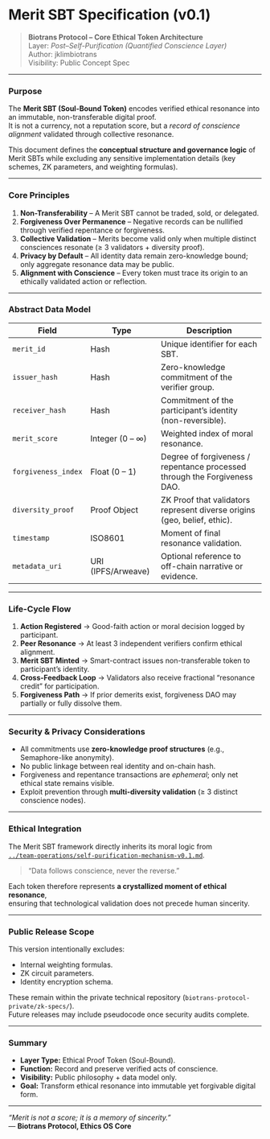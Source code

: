 # Merit SBT Specification (v0.1)

> **Biotrans Protocol – Core Ethical Token Architecture**  
> Layer: *Post–Self-Purification (Quantified Conscience Layer)*  
> Author: jklimbiotrans  
> Visibility: Public Concept Spec 

---

### Purpose

The **Merit SBT (Soul-Bound Token)** encodes verified ethical resonance into an immutable, non-transferable digital proof.  
It is not a currency, not a reputation score, but a *record of conscience alignment* validated through collective resonance.

This document defines the **conceptual structure and governance logic** of Merit SBTs while excluding any sensitive implementation details (key schemes, ZK parameters, and weighting formulas).

---

### Core Principles

1. **Non-Transferability** – A Merit SBT cannot be traded, sold, or delegated.  
2. **Forgiveness Over Permanence** – Negative records can be nullified through verified repentance or forgiveness.  
3. **Collective Validation** – Merits become valid only when multiple distinct consciences resonate (≥ 3 validators + diversity proof).  
4. **Privacy by Default** – All identity data remain zero-knowledge bound; only aggregate resonance data may be public.  
5. **Alignment with Conscience** – Every token must trace its origin to an ethically validated action or reflection.  

---

### Abstract Data Model

| Field | Type | Description |
|--------|------|-------------|
| `merit_id` | Hash | Unique identifier for each SBT. |
| `issuer_hash` | Hash | Zero-knowledge commitment of the verifier group. |
| `receiver_hash` | Hash | Commitment of the participant’s identity (non-reversible). |
| `merit_score` | Integer (0 – ∞) | Weighted index of moral resonance. |
| `forgiveness_index` | Float (0 – 1) | Degree of forgiveness / repentance processed through the Forgiveness DAO. |
| `diversity_proof` | Proof Object | ZK Proof that validators represent diverse origins (geo, belief, ethic). |
| `timestamp` | ISO8601 | Moment of final resonance validation. |
| `metadata_uri` | URI (IPFS/Arweave) | Optional reference to off-chain narrative or evidence. |

---

### Life-Cycle Flow

1. **Action Registered** → Good-faith action or moral decision logged by participant.  
2. **Peer Resonance** → At least 3 independent verifiers confirm ethical alignment.  
3. **Merit SBT Minted** → Smart-contract issues non-transferable token to participant’s identity.  
4. **Cross-Feedback Loop** → Validators also receive fractional “resonance credit” for participation.  
5. **Forgiveness Path** → If prior demerits exist, forgiveness DAO may partially or fully dissolve them.  

---

### Security & Privacy Considerations

- All commitments use **zero-knowledge proof structures** (e.g., Semaphore-like anonymity).  
- No public linkage between real identity and on-chain hash.  
- Forgiveness and repentance transactions are *ephemeral*; only net ethical state remains visible.  
- Exploit prevention through **multi-diversity validation** (≥ 3 distinct conscience nodes).  

---

### Ethical Integration

The Merit SBT framework directly inherits its moral logic from  
[`../team-operations/self-purification-mechanism-v0.1.md`](../team-operations/self-purification-mechanism-v0.1.md).

> “Data follows conscience, never the reverse.”  

Each token therefore represents **a crystallized moment of ethical resonance**,  
ensuring that technological validation does not precede human sincerity.

---

### Public Release Scope

This version intentionally excludes:  
- Internal weighting formulas.  
- ZK circuit parameters.  
- Identity encryption schema.  

These remain within the private technical repository (`biotrans-protocol-private/zk-specs/`).  
Future releases may include pseudocode once security audits complete.

---

### Summary

- **Layer Type:** Ethical Proof Token (Soul-Bound).  
- **Function:** Record and preserve verified acts of conscience.  
- **Visibility:** Public philosophy + data model only.  
- **Goal:** Transform ethical resonance into immutable yet forgivable digital form.

---

*“Merit is not a score; it is a memory of sincerity.”*  
— **Biotrans Protocol, Ethics OS Core**

